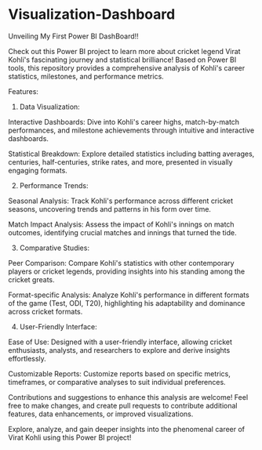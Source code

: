 # Visualization-Dashboard
Unveiling My First Power BI DashBoard!!

Check out this Power BI project to learn more about cricket legend Virat Kohli's fascinating journey and statistical brilliance! Based on Power BI tools, this repository provides a comprehensive analysis of Kohli's career statistics, milestones, and performance metrics.

Features:

1. Data Visualization:

Interactive Dashboards: Dive into Kohli's career highs, match-by-match performances, and milestone achievements through intuitive and interactive dashboards.

Statistical Breakdown: Explore detailed statistics including batting averages, centuries, half-centuries, strike rates, and more, presented in visually engaging formats.

2. Performance Trends:

Seasonal Analysis: Track Kohli's performance across different cricket seasons, uncovering trends and patterns in his form over time.

Match Impact Analysis: Assess the impact of Kohli's innings on match outcomes, identifying crucial matches and innings that turned the tide.

3. Comparative Studies:

Peer Comparison: Compare Kohli's statistics with other contemporary players or cricket legends, providing insights into his standing among the cricket greats.

Format-specific Analysis: Analyze Kohli's performance in different formats of the game (Test, ODI, T20), highlighting his adaptability and dominance across cricket formats.

4. User-Friendly Interface:

Ease of Use: Designed with a user-friendly interface, allowing cricket enthusiasts, analysts, and researchers to explore and derive insights effortlessly.

Customizable Reports: Customize reports based on specific metrics, timeframes, or comparative analyses to suit individual preferences.





Contributions and suggestions to enhance this analysis are welcome! Feel free to make changes, and create pull requests to contribute additional features, data enhancements, or improved visualizations.

Explore, analyze, and gain deeper insights into the phenomenal career of Virat Kohli using this Power BI project!
